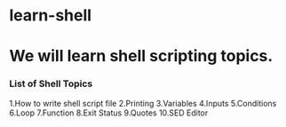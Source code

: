 # learn-shell

# We will learn shell scripting topics.
### List of Shell Topics
   1.How to write shell script file
   2.Printing
   3.Variables
   4.Inputs
   5.Conditions
   6.Loop
   7.Function
   8.Exit Status
   9.Quotes
   10.SED Editor